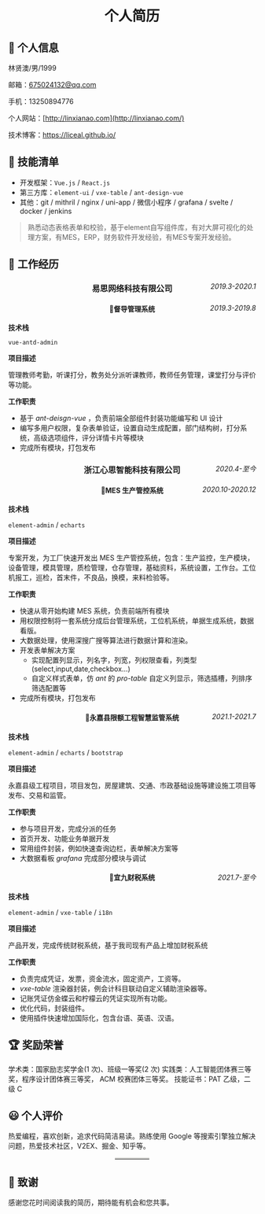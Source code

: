 <h1 style="text-align:center;">个人简历</h1>

## 👤 个人信息

林贤澳/男/1999

邮箱：[675024132@qq.com](mailto:675024132@qq.com)

手机：13250894776

个人网站：[http://linxianao.com](http://linxianao.com/)

技术博客：https://liceal.github.io/

## 🧾 技能清单

- 开发框架：`Vue.js` / `React.js`
- 第三方库：`element-ui` / `vxe-table` / `ant-design-vue`
- 其他：git / mithril / nginx / uni-app / 微信小程序 / grafana / svelte / docker / jenkins
> 熟悉动态表格表单和校验，基于element自写组件库，有对大屏可视化的处理方案，有MES，ERP，财务软件开发经验，有MES专案开发经验。

## 💼 工作经历

<div style="position:relative">
<h3 style="text-align:center">易思网络科技有限公司</h3><span style="float:right;position:absolute;top:0px;right:0px;font-style:italic;">2019.3-2020.1</span>
</div>

<div style="position:relative">
<h4 style="text-align:center">🌟督导管理系统</h4><span style="float:right;position:absolute;top:0px;right:0px;font-style:italic;">2019.3-2019.8</span>
</div>

**技术栈**

`vue-antd-admin`

**项目描述**

管理教师考勤，听课打分，教务处分派听课教师，教师任务管理，课堂打分与评价等功能。

**工作职责**

- 基于 *ant-deisgn-vue* ，负责前端全部组件封装功能编写和 UI 设计
- 编写多用户权限，复杂表单验证，设置自动生成配置，部门结构树，打分系统，高级选项组件，评分详情卡片等模块
- 完成所有模块，打包发布

<div style="position:relative">
<h3 style="text-align:center">浙江心思智能科技有限公司</h3><span style="float:right;position:absolute;top:0px;right:0px;font-style:italic;">2020.4-至今</span>
</div>

<div style="position:relative">
<h4 style="text-align:center">🌟MES 生产管控系统</h4><span style="float:right;position:absolute;top:0px;right:0px;font-style:italic;">2020.10-2020.12</span>
</div>

**技术栈**

`element-admin` / `echarts`

**项目描述**

专案开发，为工厂快速开发出 MES 生产管控系统，包含：生产监控，生产模块，设备管理，模具管理，质检管理，仓存管理，基础资料，系统设置，工作台。工位机报工，巡检，首末件，不良品，换模，来料检验等。

**工作职责**

- 快速从零开始构建 MES 系统，负责前端所有模块
- 用权限控制将一套系统分成后台管理系统，工位机系统，单据生成系统，数据看版。
- 大数据处理，使用深搜广搜等算法进行数据计算和渲染。
- 开发表单解决方案
  - 实现配置列显示，列名字，列宽，列权限查看，列类型(select,input,date,checkbox…)
  - 自定义样式表单，仿 *ant* 的 *pro-table* 自定义列显示，筛选插槽，列排序筛选配置等
- 完成所有模块，打包发布

<div style="position:relative">
<h4 style="text-align:center">🌟永嘉县限额工程智慧监管系统</h4><span style="float:right;position:absolute;top:0px;right:0px;font-style:italic;">2021.1-2021.7</span>
</div>

**技术栈**

`element-admin` / `echarts` / `bootstrap`

**项目描述**

永嘉县级工程项目，项目发包，房屋建筑、交通、市政基础设施等建设施工项目等发布、交易和监管。

**工作职责**

- 参与项目开发，完成分派的任务
- 首页开发、功能业务单据开发
- 常用组件封装，例如快速查询边栏，表单解决方案等
- 大数据看板 *grafana* 完成部分模块与调试

<div style="position:relative">
<h4 style="text-align:center">🌟宜九财税系统</h4><span style="float:right;position:absolute;top:0px;right:0px;font-style:italic;">2021.7-至今</span>
</div>

**技术栈**

`element-admin` / `vxe-table` / `i18n`

**项目描述**

产品开发，完成传统财税系统，基于我司现有产品上增加财税系统

**工作职责**

- 负责完成凭证，发票，资金流水，固定资产，工资等。
- *vxe-table* 渲染器封装，例会计科目联动自定义辅助渲染器等。
- 记账凭证仿金蝶云和柠檬云的凭证实现所有功能。
- 优化代码，封装组件。
- 使用插件快速增加国际化，包含台语、英语、汉语。

## 🏆 奖励荣誉

学术类：国家励志奖学金(1 次)、班级一等奖(2 次) 实践类：人工智能团体赛三等奖，程序设计团体赛三等奖， ACM 校赛团体三等奖。 技能证书：PAT 乙级，二级 C

## 😃 个人评价

热爱编程，喜欢创新，追求代码简洁易读。熟练使用 Google 等搜索引擎独立解决问题，热爱技术社区，V2EX、掘金、知乎等。

<hr style="display: block;
    width: 14%;
    margin: 0px auto;
    border: 0 none;
    border-top: 3px solid #dededc;">

## 🤝 致谢

感谢您花时间阅读我的简历，期待能有机会和您共事。
